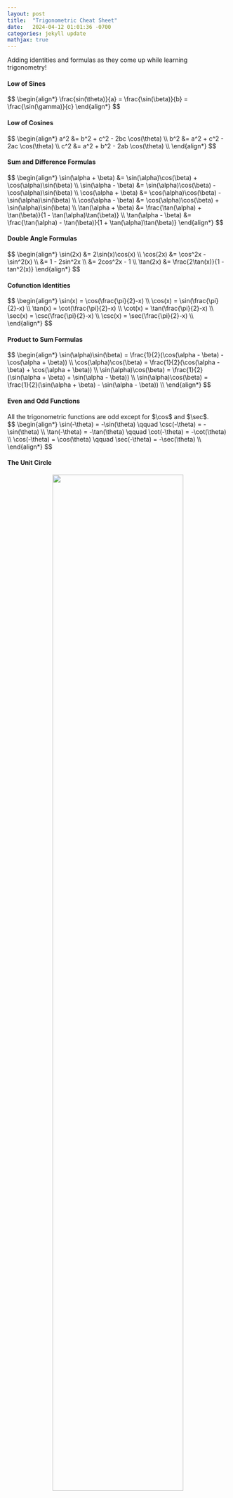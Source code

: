 ```yaml
---
layout: post
title:  "Trigonometric Cheat Sheet"
date:   2024-04-12 01:01:36 -0700
categories: jekyll update
mathjax: true
---
```

Adding identities and formulas as they come up while learning trigonometry!
<!------------------------------------------------------------------------------------>
<h4><b>Low of Sines</b></h4>
<div>
$$
\begin{align*}
\frac{sin(\theta)}{a} = \frac{\sin(\beta)}{b} = \frac{\sin(\gamma)}{c}
\end{align*}
$$
</div>
<!------------------------------------------------------------------------------------>
<h4><b>Low of Cosines</b></h4>
<div>
$$
\begin{align*}
a^2 &= b^2 + c^2 - 2bc \cos(\theta) \\
b^2 &= a^2 + c^2 - 2ac \cos(\theta) \\
c^2 &= a^2 + b^2 - 2ab \cos(\theta) \\
\end{align*}
$$
</div>
<!------------------------------------------------------------------------------------>
<h4><b>Sum and Difference Formulas</b></h4>
<div>
$$
\begin{align*}
\sin(\alpha + \beta) &= \sin(\alpha)\cos(\beta) + \cos(\alpha)\sin(\beta) \\
\sin(\alpha - \beta) &= \sin(\alpha)\cos(\beta) - \cos(\alpha)\sin(\beta) \\
\cos(\alpha + \beta) &= \cos(\alpha)\cos(\beta) - \sin(\alpha)\sin(\beta) \\
\cos(\alpha - \beta) &= \cos(\alpha)\cos(\beta) + \sin(\alpha)\sin(\beta) \\
\tan(\alpha + \beta) &= \frac{\tan(\alpha) + \tan(\beta)}{1 - \tan(\alpha)\tan(\beta)} \\
\tan(\alpha - \beta) &= \frac{\tan(\alpha) - \tan(\beta)}{1 + \tan(\alpha)\tan(\beta)}
\end{align*}
$$
</div>
<!------------------------------------------------------------------------------------>
<h4><b>Double Angle Formulas</b></h4>
<div>
$$
\begin{align*}
\sin(2x) &= 2\sin(x)\cos(x) \\
\cos(2x) &= \cos^2x - \sin^2(x) \\
&= 1 - 2sin^2x \\
&= 2cos^2x - 1 \\
\tan(2x) &= \frac{2\tan(x)}{1 - tan^2(x)}
\end{align*}
$$
</div>
<!------------------------------------------------------------------------------------>
<h4><b>Cofunction Identities</b></h4>
<div>
$$
\begin{align*}
\sin(x) = \cos(\frac{\pi}{2}-x) \\
\cos(x) = \sin(\frac{\pi}{2}-x) \\
\tan(x) = \cot(\frac{\pi}{2}-x) \\
\cot(x) = \tan(\frac{\pi}{2}-x) \\
\sec(x) = \csc(\frac{\pi}{2}-x) \\
\csc(x) = \sec(\frac{\pi}{2}-x) \\
\end{align*}
$$
</div>
<!------------------------------------------------------------------------------------>
<h4><b>Product to Sum Formulas</b></h4>
<div>
$$
\begin{align*}
\sin(\alpha)\sin(\beta) = \frac{1}{2}(\cos(\alpha - \beta) - \cos(\alpha + \beta)) \\
\cos(\alpha)\cos(\beta) = \frac{1}{2}(\cos(\alpha - \beta) + \cos(\alpha + \beta)) \\
\sin(\alpha)\cos(\beta) = \frac{1}{2}(\sin(\alpha + \beta) + \sin(\alpha - \beta)) \\
\sin(\alpha)\cos(\beta) = \frac{1}{2}(\sin(\alpha + \beta) - \sin(\alpha - \beta)) \\
\end{align*}
$$
</div>
<!------------------------------------------------------------------------------------>
<h4><b>Even and Odd Functions</b></h4>
All the trigonometric functions are odd except for $\cos$ and $\sec$.
<div>
$$
\begin{align*}
\sin(-\theta) = -\sin(\theta) \qquad \csc(-\theta) = -\sin(\theta) \\
\tan(-\theta) = -\tan(\theta) \qquad \cot(-\theta) = -\cot(\theta) \\
\cos(-\theta) = \cos(\theta) \qquad \sec(-\theta) = -\sec(\theta) \\
\end{align*}
$$
</div>


<!------------------------------------------------------------------------------------>
<h4><b>The Unit Circle</b></h4>
<p style="text-align:center;"><img src="{{ site.url }}/assets/math/trig/cheat-sheet/unit-circle-wikipedia.svg.png" width="77%" class="center"></p>
<br>
<br>
<!------------------------------------------------------------------------------------>
<b>References:</b>
<ul>
<li><a href="https://www.desmos.com/calculator">Math 115</a></li>
<li><a href="https://www.youtube.com/watch?v=NVhaVk4wNu8&list=PLDesaqWTN6ESsmwELdrzhcGiRhk5DjwLP&index=41">Professor Leonard</a></li>
</ul>



